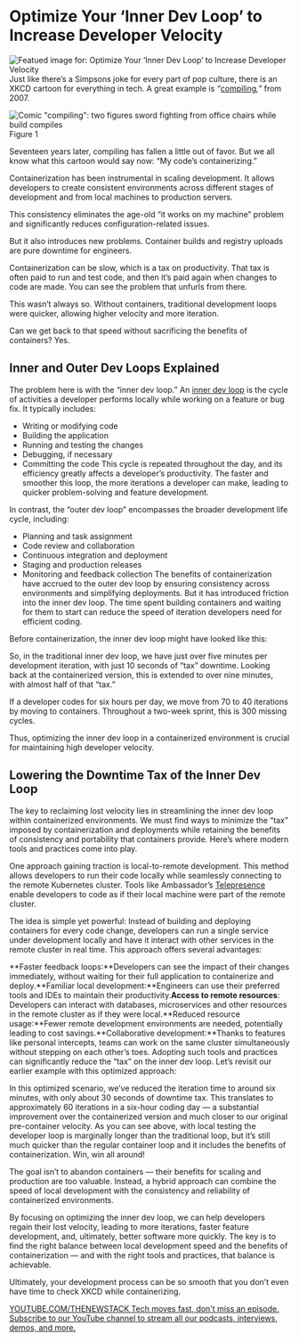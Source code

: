 # Optimize Your ‘Inner Dev Loop’ to Increase Developer Velocity
![Featued image for: Optimize Your ‘Inner Dev Loop’ to Increase Developer Velocity](https://cdn.thenewstack.io/media/2024/07/e2d1b15d-balance-1024x603.png)
Just like there’s a Simpsons joke for every part of pop culture, there is an XKCD cartoon for everything in tech. A great example is *“*[compiling](https://xkcd.com/303/)*,”* from 2007.

![Comic "compiling": two figures sword fighting from office chairs while build compiles](https://cdn.thenewstack.io/media/2024/07/d52d378e-image1a-300x262.png)
Figure 1

Seventeen years later, compiling has fallen a little out of favor. But we all know what this cartoon would say now: “My code’s containerizing.”

Containerization has been instrumental in scaling development. It allows developers to create consistent environments across different stages of development and from local machines to production servers.

This consistency eliminates the age-old “it works on my machine” problem and significantly reduces configuration-related issues.

But it also introduces new problems. Container builds and registry uploads are pure downtime for engineers.

Containerization can be slow, which is a tax on productivity. That tax is often paid to run and test code, and then it’s paid again when changes to code are made. You can see the problem that unfurls from there.

This wasn’t always so. Without containers, traditional development loops were quicker, allowing higher velocity and more iteration.

Can we get back to that speed without sacrificing the benefits of containers? Yes.

## Inner and Outer Dev Loops Explained
The problem here is with the “inner dev loop.” An [inner dev loop](https://www.getambassador.io/docs/telepresence/latest/concepts/devloop) is the cycle of activities a developer performs locally while working on a feature or bug fix. It typically includes:

- Writing or modifying code
- Building the application
- Running and testing the changes
- Debugging, if necessary
- Committing the code
This cycle is repeated throughout the day, and its efficiency greatly affects a developer’s productivity. The faster and smoother this loop, the more iterations a developer can make, leading to quicker problem-solving and feature development.

In contrast, the “outer dev loop” encompasses the broader development life cycle, including:

- Planning and task assignment
- Code review and collaboration
- Continuous integration and deployment
- Staging and production releases
- Monitoring and feedback collection
The benefits of containerization have accrued to the outer dev loop by ensuring consistency across environments and simplifying deployments. But it has introduced friction into the inner dev loop. The time spent building containers and waiting for them to start can reduce the speed of iteration developers need for efficient coding.

Before containerization, the inner dev loop might have looked like this:

So, in the traditional inner dev loop, we have just over five minutes per development iteration, with just 10 seconds of “tax” downtime. Looking back at the containerized version, this is extended to over nine minutes, with almost half of that “tax.”

If a developer codes for six hours per day, we move from 70 to 40 iterations by moving to containers. Throughout a two-week sprint, this is 300 missing cycles.

Thus, optimizing the inner dev loop in a containerized environment is crucial for maintaining high developer velocity.

## Lowering the Downtime Tax of the Inner Dev Loop
The key to reclaiming lost velocity lies in streamlining the inner dev loop within containerized environments. We must find ways to minimize the “tax” imposed by containerization and deployments while retaining the benefits of consistency and portability that containers provide. Here’s where modern tools and practices come into play.

One approach gaining traction is local-to-remote development. This method allows developers to run their code locally while seamlessly connecting to the remote Kubernetes cluster. Tools like Ambassador’s [Telepresence](https://www.getambassador.io/products/telepresence) enable developers to code as if their local machine were part of the remote cluster.

The idea is simple yet powerful: Instead of building and deploying containers for every code change, developers can run a single service under development locally and have it interact with other services in the remote cluster in real time. This approach offers several advantages:

**Faster feedback loops:**Developers can see the impact of their changes immediately, without waiting for their full application to containerize and deploy.**Familiar local development:**Engineers can use their preferred tools and IDEs to maintain their productivity.**Access to remote resources**: Developers can interact with databases, microservices and other resources in the remote cluster as if they were local.**Reduced resource usage:**Fewer remote development environments are needed, potentially leading to cost savings.**Collaborative development:**Thanks to features like personal intercepts, teams can work on the same cluster simultaneously without stepping on each other’s toes.
Adopting such tools and practices can significantly reduce the “tax” on the inner dev loop. Let’s revisit our earlier example with this optimized approach:

In this optimized scenario, we’ve reduced the iteration time to around six minutes, with only about 30 seconds of downtime tax. This translates to approximately 60 iterations in a six-hour coding day — a substantial improvement over the containerized version and much closer to our original pre-container velocity. As you can see above, with local testing the developer loop is marginally longer than the traditional loop, but it’s still much quicker than the regular container loop and it includes the benefits of containerization. Win, win all around!

The goal isn’t to abandon containers — their benefits for scaling and production are too valuable. Instead, a hybrid approach can combine the speed of local development with the consistency and reliability of containerized environments.

By focusing on optimizing the inner dev loop, we can help developers regain their lost velocity, leading to more iterations, faster feature development, and, ultimately, better software more quickly. The key is to find the right balance between local development speed and the benefits of containerization — and with the right tools and practices, that balance is achievable.

Ultimately, your development process can be so smooth that you don’t even have time to check XKCD while containerizing.

[
YOUTUBE.COM/THENEWSTACK
Tech moves fast, don't miss an episode. Subscribe to our YouTube
channel to stream all our podcasts, interviews, demos, and more.
](https://youtube.com/thenewstack?sub_confirmation=1)
